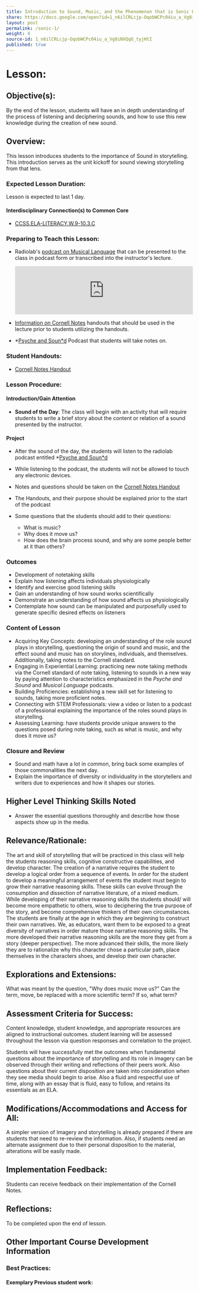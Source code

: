 ```yaml
---
title: Introduction to Sound, Music, and the Phenomenon that is Sonic Language - V2
share: https://docs.google.com/open?id=1_n6ilCRLcjp-OqobWCPc04iu_a_Vg8iNXQqO_tyjHtI
layout: post
permalink: /sonic-1/
weight: 4
source-id: 1_n6ilCRLcjp-OqobWCPc04iu_a_Vg8iNXQqO_tyjHtI
published: true
---
```

# Lesson:

## Objective(s):

By the end of the lesson, students will have an in depth understanding of the process of listening and deciphering sounds, and how to use this new knowledge during the creation of new sound.

## Overview:

This lesson introduces students to the importance of Sound in storytelling. This introduction serves as the unit kickoff for sound viewing storytelling from that lens.

### Expected Lesson Duration:

Lesson is expected to last 1 day.

#### Interdisciplinary Connection(s) to Common Core

* <a href = "http://www.corestandards.org/ELA-Literacy/W/9-10/3/c/" target="_blank">CCSS.ELA-LITERACY.W.9-10.3.C</a>

### Preparing to Teach this Lesson:

* Radiolab's [podcast on Musical Language](http://www.radiolab.org/story/91512-musical-language/) that can be presented to the class in podcast form or transcribed into the instructor's lecture.

  <iframe frameborder="0" scrolling="no" height="130" width="100%" src="https://www.wnyc.org/widgets/ondemand_player/wnycstudios/#file=/audio/json/91512/&share=1"></iframe>
* [Information on Cornell Notes](https://drive.google.com/open?id=0B-fnzlPK8lcvT1BuSXBaVzlZQTg) handouts that should be used in the lecture prior to students utilizing the handouts.
* *[Psyche and Soun*d](https://drive.google.com/open?id=0B-fnzlPK8lcvSmN0OVV3ZW84a28) Podcast that students will take notes on.

### Student Handouts:

* [Cornell Notes Handout ](https://drive.google.com/open?id=1Kyf1MC4igp7Lp1TiMAbRyUKmHjOvdiLVtugP91m6Gf0)

### Lesson Procedure:

#### Introduction/Gain Attention

* **Sound of the Day**: The class will begin with an activity that will require students to write a brief story about the content or relation of a sound presented by the instructor.

#### Project

* After the sound of the day, the students will listen to the radiolab podcast entitled *[Psyche and Soun*d](https://drive.google.com/open?id=0B-fnzlPK8lcvSmN0OVV3ZW84a28) 
* While listening to the podcast, the students will not be allowed to touch any electronic devices.
* Notes and questions should be taken on the [Cornell Notes Handout ](https://drive.google.com/open?id=1Kyf1MC4igp7Lp1TiMAbRyUKmHjOvdiLVtugP91m6Gf0)
* The Handouts, and their purpose should be explained prior to the start of the podcast    
* Some questions that the students should add to their questions:

  * What is music?
  * Why does it move us?
  * How does the brain process sound, and why are some people better at it than others?

### Outcomes

* Development of notetaking skills
* Explain how listening affects individuals physiologically
* Identify and exercise good listening skills
* Gain an understanding of how sound works scientifically
* Demonstrate an understanding of how sound affects us physiologically
* Contemplate how sound can be manipulated and purposefully used to generate specific desired effects on listeners

### Content of Lesson

* Acquiring Key Concepts: developing an understanding of the role sound plays in storytelling, questioning the origin of sound and music, and the effect sound and music has on storylines, individuals, and themselves. Additionally, taking notes to the Cornell standard.
* Engaging in Experiential Learning: practicing new note taking methods via the Cornell standard of note taking, listening to sounds in a new way by paying attention to characteristics emphasized in the *Psyche and Sound* and *Musical Language* podcasts.
* Building Proficiencies: establishing a new skill set for listening to sounds, taking more proficient notes. 
* Connecting with STEM Professionals: view a video or listen to a podcast of a professional explaining the importance  of the roles sound plays in storytelling.
* Assessing Learning: have students provide unique answers to the questions posed during note taking, such as what is music, and why does it move us?

### Closure and Review

* Sound and math have a lot in common, bring back some examples of those commonalities the next day.
* Explain the importance of diversity or individuality in the storytellers and writers due to experiences and how it shapes our stories. 

## Higher Level Thinking Skills Noted

* Answer the essential questions thoroughly and describe how those aspects show up in the media.  

## Relevance/Rationale:

The art and skill of storytelling that will be practiced in this class will help the students reasoning skills, cognitive constructive capabilities, and develop character. The creation of a narrative requires the student to develop a logical order from a sequence of events. In order for the student to develop a meaningful arrangement of events the student must begin to grow their narrative reasoning skills. These skills can evolve through the consumption and dissection of narrative literature, of a mixed medium. While developing of their narrative reasoning skills the students should/ will become more empathetic to others, wise to deciphering the true purpose of the story, and become comprehensive thinkers of their own circumstances. The students are finally at the age in which they are beginning to construct their own narratives. We, as educators, want them to be exposed to a great diversity of narratives in order mature those narrative reasoning skills. The more developed their narrative reasoning skills are the more they get from a story (deeper perspective). The more advanced their skills, the more likely they are to rationalize why this character chose a particular path, place themselves in the characters shoes, and develop their own character.

## Explorations and Extensions:

What was meant by the question, "Why does music move us?" Can the term, move, be replaced with a more scientific term? If so, what term?

## Assessment Criteria for Success:

Content knowledge, student knowledge, and appropriate resources are aligned to instructional outcomes. student learning will be assessed throughout the lesson via question responses and correlation to the project.

Students will have successfully met the outcomes when fundamental questions about the importance of storytelling and its role in imagery can be observed through their writing and reflections of their peers work. Also questions about their current disposition are taken into consideration when they see media should begin to arise. Also a fluid and respectful use of time, along with an essay that is fluid, easy to follow, and retains its essentials as an ELA.

## Modifications/Accommodations and Access for All:

A simpler version of Imagery and storytelling is already prepared if there are students that need to re-review the information. Also, if students need an alternate assignment due to their personal disposition to the material, alterations will be easily made.

## Implementation Feedback:

Students can receive feedback on their implementation of the Cornell Notes.

## Reflections:

To be completed upon the end of lesson.

## Other Important Course Development Information

### Best Practices:

#### Exemplary Previous student work: